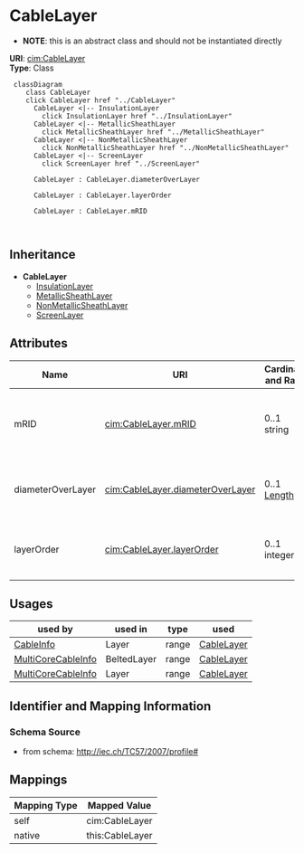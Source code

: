 # CableLayer


* __NOTE__: this is an abstract class and should not be instantiated directly


**URI**: [cim:CableLayer](http://iec.ch/TC57/CIM-generic#CableLayer)<br />
**Type**: Class




```mermaid
 classDiagram
    class CableLayer
    click CableLayer href "../CableLayer"
      CableLayer <|-- InsulationLayer
        click InsulationLayer href "../InsulationLayer"
      CableLayer <|-- MetallicSheathLayer
        click MetallicSheathLayer href "../MetallicSheathLayer"
      CableLayer <|-- NonMetallicSheathLayer
        click NonMetallicSheathLayer href "../NonMetallicSheathLayer"
      CableLayer <|-- ScreenLayer
        click ScreenLayer href "../ScreenLayer"
      
      CableLayer : CableLayer.diameterOverLayer
        
      CableLayer : CableLayer.layerOrder
        
      CableLayer : CableLayer.mRID
        
      
```





## Inheritance
* **CableLayer**
    * [InsulationLayer](InsulationLayer.md)
    * [MetallicSheathLayer](MetallicSheathLayer.md)
    * [NonMetallicSheathLayer](NonMetallicSheathLayer.md)
    * [ScreenLayer](ScreenLayer.md)



## Attributes


| Name | URI | Cardinality and Range | Description | Inheritance |
| ---  | --- | --- | --- | --- |
| mRID | [cim:CableLayer.mRID](http://iec.ch/TC57/CIM-generic#CableLayer.mRID) | 0..1 <br />  string  | Master resource identifier issued by a model authority | direct |
| diameterOverLayer | [cim:CableLayer.diameterOverLayer](http://iec.ch/TC57/CIM-generic#CableLayer.diameterOverLayer) | 0..1 <br />  [Length](Length.md)  | Use either diameter over layer or layer thickness | direct |
| layerOrder | [cim:CableLayer.layerOrder](http://iec.ch/TC57/CIM-generic#CableLayer.layerOrder) | 0..1 <br />  integer  | Order of the layer outwards from the cable core | direct |





## Usages

| used by | used in | type | used |
| ---  | --- | --- | --- |
| [CableInfo](CableInfo.md) | Layer | range | [CableLayer](CableLayer.md) |
| [MultiCoreCableInfo](MultiCoreCableInfo.md) | BeltedLayer | range | [CableLayer](CableLayer.md) |
| [MultiCoreCableInfo](MultiCoreCableInfo.md) | Layer | range | [CableLayer](CableLayer.md) |






## Identifier and Mapping Information







### Schema Source


* from schema: http://iec.ch/TC57/2007/profile#





## Mappings

| Mapping Type | Mapped Value |
| ---  | ---  |
| self | cim:CableLayer |
| native | this:CableLayer |




